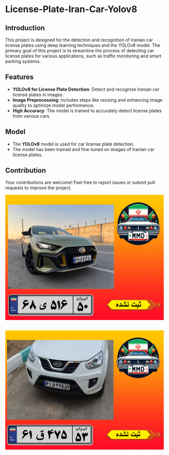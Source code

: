 # License-Plate-Iran-Car-Yolov8

## Introduction
This project is designed for the detection and recognition of Iranian car license plates using deep learning techniques and the YOLOv8 model. The primary goal of this project is to streamline the process of detecting car license plates for various applications, such as traffic monitoring and smart parking systems.

## Features
- **YOLOv8 for License Plate Detection**: Detect and recognize Iranian car license plates in images.
- **Image Preprocessing**: Includes steps like resizing and enhancing image quality to optimize model performance.
- **High Accuracy**: The model is trained to accurately detect license plates from various cars.

## Model
- The **YOLOv8** model is used for car license plate detection.
- The model has been trained and fine-tuned on images of Iranian car license plates.

## Contribution
Your contributions are welcome! Feel free to report issues or submit pull requests to improve the project.

![Digital-clock](https://github.com/MMD1426/License-Plate-Iran-Car-Yolov8/blob/main/Screenshot.png)
##
![Digital-clock](https://github.com/MMD1426/License-Plate-Iran-Car-Yolov8/blob/main/Screenshot2.png)
